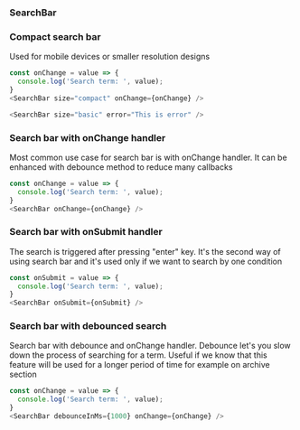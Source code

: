 ### SearchBar


### Compact search bar

Used for mobile devices or smaller resolution designs

```js
const onChange = value => {
  console.log('Search term: ', value);
}
<SearchBar size="compact" onChange={onChange} />
```

```js
<SearchBar size="basic" error="This is error" />
```

### Search bar with onChange handler

Most common use case for search bar is with onChange handler. It can be enhanced with debounce method to reduce many callbacks

```js
const onChange = value => {
  console.log('Search term: ', value);
}
<SearchBar onChange={onChange} />
```

### Search bar with onSubmit handler

The search is triggered after pressing "enter" key. It's the second way of using search bar and it's used only if we want to search by one condition

```js
const onSubmit = value => {
  console.log('Search term: ', value);
}
<SearchBar onSubmit={onSubmit} />
```

### Search bar with debounced search

Search bar with debounce and onChange handler. Debounce let's you slow down the process of searching for a term. Useful if we know that this feature will be used for a longer period of time for example on archive section

```js
const onChange = value => {
  console.log('Search term: ', value);
}
<SearchBar debounceInMs={1000} onChange={onChange} />
```